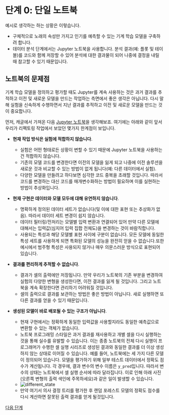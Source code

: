 # 단계 0: 단일 노트북

예시로 생각하는 하는 상황은 이렇습니다.
- 구체적으로 노래의 속성만 가지고 인기를 예측할 수 있는 기계 학습 모델을 구축하려 합니다.
- 데이터 분석 단계에서는 Jupyter 노트북을 사용합니다. 분석 결과(예: 플롯 및 테이블)를 코드와 함께 저장할 수 있어 분석에 대한 결과물이 되어 나중에 결정을 내릴 때 참고할 수 있기 때문입니다.

## 노트북의 문제점

기계 학습 모델을 정의하고 평가할 때도 Jupyter를 계속 사용하는 것은 과거 결과를 추적하고 이전 및 새로운 모델을 만드는 작업하는 측면에서 좋은 생각은 아닙니다. 다시 말해 실험을 신속하게 수행하면서 지난 결과를 추적하고 이전 및 새로운 모델을 만드는 것이 중요합니다.

먼저, 캐글에서 가져온 다음 [Jupyter 노트북](spotify-song-popularity-prediction.ipynb)을 생각해보죠. 여기에는 아래와 같이 앞서 우리가 리펙토링 작업에서 보았던 몇가지 한계점이 보입니다.

- **현재 작업 방식은 실험에 적합하지 않습니다**.
  - 실험은 어떤 형태로든 상황이 변할 수 있기 때문에 Jupyter 노트북을 사용하는건 적합하지 않습니다.
  - 기존의 모델 코드를 변경한다면 이전의 모델을 잃게 되고 나중에 이전 솔루션을 새로운 것과 비교할 수 있는 방법이 없게 됩니다(예: 다른 데이터에서 실험).
  - 다양한 모델을 만들려고 하다보면 심각한 코드 중복을 초래할 것입니다. 따라서 코드를 변경하는 대신 코드를 매개변수화하는 방법이 필요하며 이를 실현하는 방법이 추상화입니다.

- **현재 구현은 데이터와 모델 모두에 대해 유연하지 않습니다**.
  - 명확하게 정의된 데이터 세트가 없습니다(및 이에 대한 표현 또는 추상화가 없음). 따라서 데이터 세트 변경이 쉽지 않습니다.
  - 데이터 필터링/전처리는 모델별 입력 변환과 연결되어 있어 만약 다른 모델에 대해서는 입력값(심지어 입력 집합 전체도)을 변경하는 것이 바람직합니다.
  - 사용되는 특성과 해당 모델별 표현 사이에 구분이 없습니다. 모든 모델에 동일한 특성 세트를 사용하게 되면 특화된 모델의 성능을 완전히 얻을 수 없습니다.또한 예시에서 범주형 특성은 사용되지 않거나 매우 의문스러운 방식으로 표현되어 있습니다.

- **결과를 편리하게 추적할 수 없습니다**.
  - 결과가 셀의 출력에만 저장됩니다. 만약 우리가 노트북의 기존 부분을 변경하여 실험의 다양한 변형을 생성한다면, 이전 결과를 잃게 될 것입니다. 그리고 노트북을 계속 확장한다면 관리하기 어려워질 것입니다.
  - 셀의 출력으로 결과를 보관하는 방법은 좋은 방법이 아닙니다. 새로 실행하면 또 다른 결과를 얻을 수 있기 때문입니다.

- **생성된 모델이 바로 배포될 수 있는 구조가 아닙니다**.
  - 현재 구현에서는 정확하게 동일한 입력값을 사용할지라도 동일한 예측값으로  변환할 수 있는 객체가 없습니다.
  - 노트북 프로그래밍 스타일은 과거 결과를 재사용하고 개별 셀을 다시 실행하는 것을 통해 실수를 유발할 수 있습니다. 이는 종종 노트북의 전체 다시 실행이 프로그래머가 수행한 셀 실행 시리즈로 생성된 결과와 동일한 결과를 더 이상 생성하지 않는 상태로 이어질 수 있습니다. 예를 들어, 노트북에는 세 가지 다른 모델이 정의되어 있습니다. 모델을 평가하기 위해 일부 테스트 데이터에서 정확도 점수가 계산됩니다. 각 경우에, 결과 변수의 변수 이름은 `y_pred`입니다. 따라서 변수의 상태는 노트북에서 셀 실행 순서에 따라 달라집니다. 이로 인해 아래 사진(오른쪽 변형의 출력 색인에 주목하세요)과 같은 일이 발생할 수 있습니다.
  - ![different_state](res/different_states.png)
  - 만약 여기서 의사 결정 트리를 평가한 후 랜덤 포레스트 모델의 정확도 점수를 다시 계산하면 잘못된 출력 결과를 얻게 될것입니다.

[다음 단계](../step01-python-script/README.md)